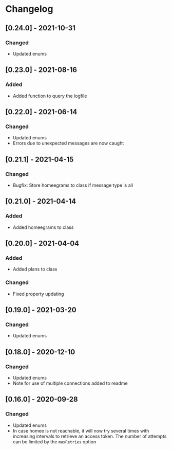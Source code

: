 # Changelog

## [0.24.0] - 2021-10-31
### Changed
- Updated enums

## [0.23.0] - 2021-08-16
### Added
- Added function to query the logfile

## [0.22.0] - 2021-06-14
### Changed
- Updated enums
- Errors due to unexpected messages are now caught

## [0.21.1] - 2021-04-15
### Changed
- Bugfix: Store homeegrams to class if message type is all

## [0.21.0] - 2021-04-14
### Added
- Added homeegrams to class

## [0.20.0] - 2021-04-04
### Added
- Added plans to class
### Changed
- Fixed property updating

## [0.19.0] - 2021-03-20
### Changed
- Updated enums

## [0.18.0] - 2020-12-10
### Changed
- Updated enums
- Note for use of multiple connections added to readme

## [0.16.0] - 2020-09-28
### Changed
- Updated enums
- In case homee is not reachable, it will now try several times with increasing intervals to retrieve an access token. The number of attempts can be limited by the `maxRetries` option
